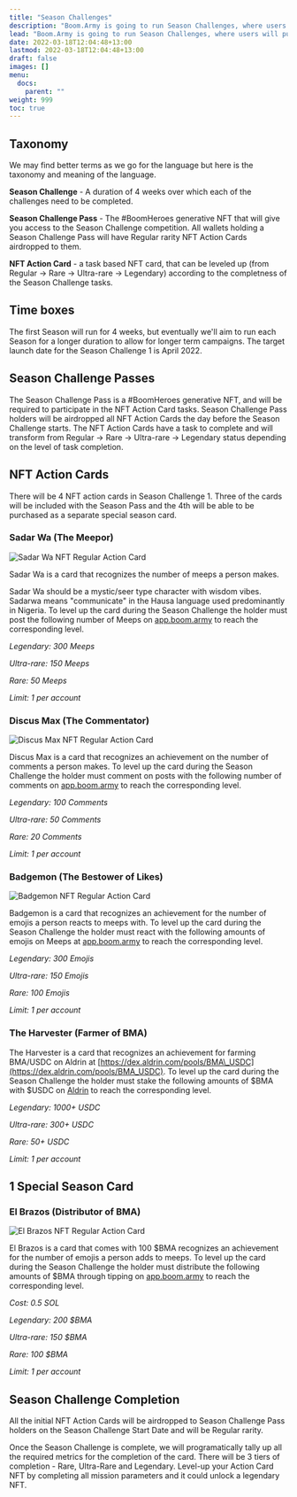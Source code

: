 ```yaml
---
title: "Season Challenges"
description: "Boom.Army is going to run Season Challenges, where users will purchase a #BoomHeroes Season Challenge Pass NFT to participate."
lead: "Boom.Army is going to run Season Challenges, where users will purchase a #BoomHeroes Season Challenge Pass NFT to participate. The Season Challenge Pass will come with several airdropped NFT Action Cards, that are able to be leveled up by completing tasks on the Boom.Army platform."
date: 2022-03-18T12:04:48+13:00
lastmod: 2022-03-18T12:04:48+13:00
draft: false
images: []
menu:
  docs:
    parent: ""
weight: 999
toc: true
---
```

## Taxonomy

We may find better terms as we go for the language but here is the taxonomy and meaning of the language.

**Season Challenge** - A duration of 4 weeks over which each of the challenges need to be completed.

**Season Challenge Pass** - The #BoomHeroes generative NFT that will give you access to the Season Challenge competition. All wallets holding a Season Challenge Pass will have Regular rarity NFT Action Cards airdropped to them.

**NFT Action Card** - a task based NFT card, that can be leveled up (from Regular -> Rare -> Ultra-rare -> Legendary) according to the completness of the Season Challenge tasks.

## Time boxes

The first Season will run for 4 weeks, but eventually we&#39;ll aim to run each Season for a longer duration to allow for longer term campaigns. The target launch date for the Season Challenge 1 is April 2022.

## Season Challenge Passes

The Season Challenge Pass is a #BoomHeroes generative NFT, and will be required to participate in the NFT Action Card tasks. Season Challenge Pass holders will be airdropped all NFT Action Cards the day before the Season Challenge starts. The NFT Action Cards have a task to complete and will transform from Regular -> Rare -> Ultra-rare -> Legendary status depending on the level of task completion.

## NFT Action Cards

There will be 4 NFT action cards in Season Challenge 1. Three of the cards will be included with the Season Pass and the 4th will be able to be purchased as a separate special season card.

### Sadar Wa (The Meepor)

![Sadar Wa NFT Regular Action Card](SadarWaDone.jpg "Sadar Wa NFT Regular Action Card")

Sadar Wa is a card that recognizes the number of meeps a person makes.

Sadar Wa should be a mystic/seer type character with wisdom vibes. Sadarwa means &quot;communicate&quot; in the Hausa language used predominantly in Nigeria. To level up the card during the Season Challenge the holder must post the following number of Meeps on [app.boom.army](https://app.boom.army) to reach the corresponding level.

_Legendary: 300 Meeps_

_Ultra-rare: 150 Meeps_

_Rare: 50 Meeps_

_Limit: 1 per account_

### Discus Max (The Commentator)

![Discus Max NFT Regular Action Card](DiscusMaxDone.jpg "Discus Max NFT Regular Action Card")

Discus Max is a card that recognizes an achievement on the number of comments a person makes. To level up the card during the Season Challenge the holder must comment on posts with the following number of comments on [app.boom.army](https://app.boom.army) to reach the corresponding level.

_Legendary: 100 Comments_

_Ultra-rare: 50 Comments_

_Rare: 20 Comments_

_Limit: 1 per account_

### Badgemon (The Bestower of Likes)

![Badgemon NFT Regular Action Card](BadgemonDone.jpg "Badgemon NFT Regular Action Card")

Badgemon is a card that recognizes an achievement for the number of emojis a person reacts to meeps with. To level up the card during the Season Challenge the holder must react with the following amounts of emojis on Meeps at [app.boom.army](https://app.boom.army) to reach the corresponding level.

_Legendary: 300 Emojis_

_Ultra-rare: 150 Emojis_

_Rare: 100 Emojis_

_Limit: 1 per account_

### The Harvester (Farmer of BMA)

The Harvester is a card that recognizes an achievement for farming BMA/USDC on Aldrin at [https://dex.aldrin.com/pools/BMA\_USDC](https://dex.aldrin.com/pools/BMA_USDC). To level up the card during the Season Challenge the holder must stake the following amounts of $BMA with $USDC on [Aldrin](https://dex.aldrin.com/pools/BMA_USDC) to reach the corresponding level.

_Legendary: 1000+ USDC_

_Ultra-rare: 300+ USDC_

_Rare: 50+ USDC_

_Limit: 1 per account_

## 1 Special Season Card

### El Brazos (Distributor of BMA)

![El Brazos NFT Regular Action Card](TheDistributorRevised.jpg "El Brazos NFT Regular Action Card")

El Brazos is a card that comes with 100 $BMA recognizes an achievement for the number of emojis a person adds to meeps. To level up the card during the Season Challenge the holder must distribute the following amounts of $BMA through tipping on [app.boom.army](https://app.boom.army) to reach the corresponding level.

_Cost: 0.5 SOL_

_Legendary: 200 $BMA_

_Ultra-rare: 150 $BMA_

_Rare: 100 $BMA_

_Limit: 1 per account_

## Season Challenge Completion

All the initial NFT Action Cards will be airdropped to Season Challenge Pass holders on the Season Challenge Start Date and will be Regular rarity.

Once the Season Challenge is complete, we will programatically tally up all the required metrics for the completion of the card. There will be 3 tiers of completion - Rare, Ultra-Rare and Legendary. Level-up your Action Card NFT by completing all mission parameters and it could unlock a legendary NFT.

